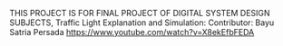 THIS PROJECT IS FOR FINAL PROJECT OF DIGITAL SYSTEM DESIGN SUBJECTS, Traffic Light Explanation and Simulation:
Contributor: Bayu Satria Persada
https://www.youtube.com/watch?v=X8ekEfbFEDA
